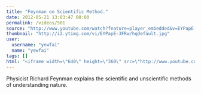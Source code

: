```yaml
---
title: "Feynman on Scientific Method."
date: 2012-05-21 13:03:47 00:00
permalink: /videos/501
source: "http://www.youtube.com/watch?feature=player_embedded&v=EYPapE-3FRw"
thumbnail: "http://i2.ytimg.com/vi/EYPapE-3FRw/hqdefault.jpg"
user:
  username: "yewfai"
  name: "yewfai"
tags: []
html: "<iframe width=\"640\" height=\"360\" src=\"http://www.youtube.com/embed/EYPapE-3FRw?wmode=transparent&fs=1&feature=oembed\" frameborder=\"0\" allowfullscreen></iframe>"
---
```


Physicist Richard Feynman explains the scientific and unscientific methods of understanding nature.